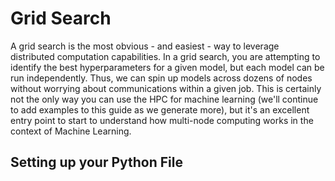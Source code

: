# Grid Search
A grid search is the most obvious - and easiest - way to leverage distributed computation capabilities.  In a grid search, you are attempting to identify the best hyperparameters for a given model, but each model can be run independently.  Thus, we can spin up models across dozens of nodes without worrying about communications within a given job.
This is certainly not the only way you can use the HPC for machine learning (we'll continue to add examples to this guide as we generate more), but it's an excellent entry point to start to understand how multi-node computing works in the context of Machine Learning.

## Setting up your Python File
